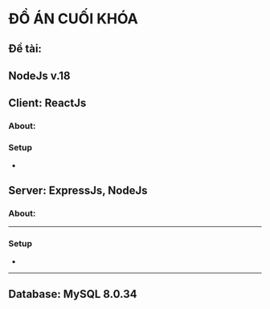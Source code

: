 # ĐỒ ÁN CUỐI KHÓA
## Đề tài:
## NodeJs v.18
## Client: ReactJs
### About:
### Setup
-
## Server: ExpressJs, NodeJs
### About:
---
### Setup
-
---
## Database: MySQL 8.0.34

